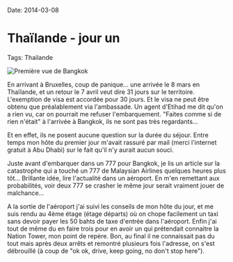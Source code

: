 Date: 2014-03-08
# Thaïlande - jour un
Tags: Thailande

![Première vue de Bangkok](https://www.dropbox.com/s/gyowd0id2vfxgeg/20140308-bangkok.jpg?raw=1)

En arrivant à Bruxelles, coup de panique... une arrivée le 8 mars en Thaïlande, et un retour le 7 avril veut dire 31 jours sur le territoire. L'exemption de visa est accordée pour 30 jours. Et le visa ne peut être obtenu que préalablement via l'ambassade. Un agent d'Etihad me dit qu'on a rien vu, car on pourrait me refuser l'embarquement. "Faites comme si de rien n'était" à l'arrivée à Bangkok, ils ne sont pas très regardants...

Et en effet, ils ne posent aucune question sur la durée du séjour. Entre temps mon hôte du premier jour m'avait rassuré par mail (merci l'internet gratuit à Abu Dhabi) sur le fait qu'il n'y aurait aucun souci.

Juste avant d'embarquer dans un 777 pour Bangkok, je lis un article sur la catastrophe qui a touché un 777 de Malaysian Airlines quelques heures plus tôt... Brillante idée, lire l'actualité dans un aéroport. En m'en remettant aux probabilités, voir deux 777 se crasher le même jour serait vraiment jouer de malchance...

A la sortie de l'aéroport j'ai suivi les conseils de mon hôte du jour, et me suis rendu au 4ème étage (étage départs) où on chope facilement un taxi sans devoir payer les 50 bahts de taxe d'entrée dans l'aéroport. Enfin j'ai tout de même du en faire trois pour en avoir un qui prétendait connaitre la Nation Tower, mon point de repère. Bon, au final il ne connaissait pas du tout mais après deux arrêts et remontré plusieurs fois l'adresse, on s'est débrouillé (à coup de "ok ok, drive, keep going, no don't stop here").
